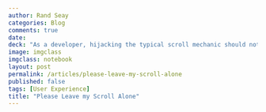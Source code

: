 ```yaml
---
author: Rand Seay
categories: Blog
comments: true
date: 
deck: "As a developer, hijacking the typical scroll mechanic should not be taken lightly. It brings focus to an otherwise thoughtless motion, which isn't necessarily helpful."
image: imgclass
imgclass: notebook
layout: post
permalink: /articles/please-leave-my-scroll-alone
published: false
tags: [User Experience]
title: "Please Leave my Scroll Alone"
---
```

